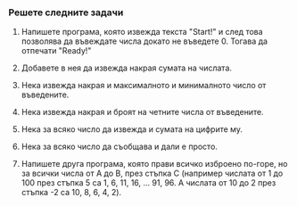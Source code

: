 ### Решете следните задачи

1. Напишете програма, която извежда текста "Start!" и след това позволява да въвеждате числа докато не въведете 0. Тогава да отпечати "Ready!"

2. Добавете в нея да извежда накрая сумата на числата.

3. Нека извежда накрая и максималното и минималното число от въведените.

4. Нека извежда накрая и броят на четните числа от въведените.

5. Нека за всяко число да извежда и сумата на цифрите му.

6. Нека за всяко число да съобщава и дали е просто.

5. Напишете друга програма, която прави всичко изброено по-горе, но за всички числа от A до B, през стъпка C (например числата от 1 до 100 през стъпка 5 са 1, 6, 11, 16, ... 91, 96. А числата от 10 до 2 през стъпка -2 са 10, 8, 6, 4, 2). 